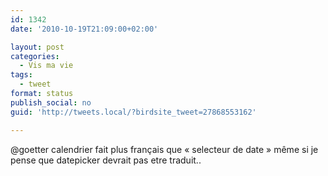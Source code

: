 ```yaml
---
id: 1342
date: '2010-10-19T21:09:00+02:00'

layout: post
categories:
  - Vis ma vie
tags:
  - tweet
format: status
publish_social: no
guid: 'http://tweets.local/?birdsite_tweet=27868553162'

---
```


@goetter calendrier fait plus français que « selecteur de date » même si je pense que datepicker devrait pas etre traduit..